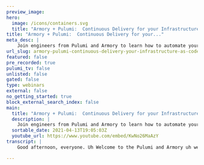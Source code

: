 ```yaml
---
preview_image:
hero:
  image: /icons/containers.svg
  title: "Armory + Pulumi:  Continuous Delivery for your Infrastructure as Code"
title: "Armory + Pulumi:  Continuous Delivery for your..."
meta_desc: |
    Join engineers from Pulumi and Armory to learn how to automate your cloud infrastructure deployments as part of your CI/CD process.
url_slug: armory-pulumi-continuous-delivery-your-infrastructure-as-code
featured: false
pre_recorded: true
pulumi_tv: false
unlisted: false
gated: false
type: webinars
external: false
no_getting_started: true
block_external_search_index: false
main:
  title: "Armory + Pulumi:  Continuous Delivery for your Infrastructure as Code"
  description: |
    Join engineers from Pulumi and Armory to learn how to automate your cloud infrastructure deployments as part of your CI/CD process.  Learn more about Pulumi at https://www.pulumi.com
  sortable_date: 2021-04-13T19:05:03Z
  youtube_url: https://www.youtube.com/embed/KwNo26MaAzY
transcript: |
    Good afternoon, everyone. Uh Welcome to the Pulumi and Armory uh webinar. Uh We're gonna get started in a few minutes here. Uh We're just gonna take a few, few moments for uh everyone else uh who registered to join uh in, in the meantime, we, we have a few poll questions. We, we'd like to ask you and, and get your uh answers from the space. All right. So we have both some uh some new users as well as uh people who have been using plume for a while. That's, that's great. Great to see. Um All right, I think we have a, another poll question for everyone and this one is, what's your favorite Pulumi superpower? OK. All right. So it looks like uh within the audience. Seems like there, there's pretty solid usage across the board if uh various pluming capabilities. Um So let me have a few, few other questions here. I'll, I'll pull up one last one and then we'll get started. All right. So how much experience do you have using Spinnaker? Are folks here new to Spinnaker or uh is, is this something you've been using for a while? We would love your feedback. All right. So it, it looks like there's a, a good number of you are, are ready to have your minds blown about how awesome it is to use Spinnaker with Pulumi. Uh And with that, I'm going to turn control over to Daniel and uh let him kick things off everyone and uh I am Dan Peach and software engineer at Armory. Um I've been working in the Spinnaker community um for about four years and super excited to be here to talk about uh Pulumi and Spinnaker and I'm Puneet Loki, I'm a software engineer at Pulumi. Um I work on our platform um And I especially like working on C I CD integrations and um I actually worked on the Spinnaker plug in um for Pulumi um with uh with Daniel Peach at Armory Cool. Um As per mentioned, we're gonna be talking about uh sort of the, the plug in that that per um made for Spinnaker, but just sort of at a high level. Um We're gonna talk about sort of how uh CD tools and infrastructure tools um can work together. Um And how sort of we can take the best concepts and best practices from application delivery um and apply them to infrastructure changes. Um So you can imagine like canary changes to infrastructure rather than rolling out those changes monolithically. Um Another side of this is infrastructure tools can help in the whole CD process. Um things that can be hard to do in a CD tool like setting up um ephemeral Q A and or test environments um are easy. Uh When you bring CD and infrastructure tools together. Um CD tools like Spinnaker usually don't know about say SQS or your S3 bucket but Pulumi does um what is Spinnaker? Uh It's a continuous delivery tool. Uh It was open sourced by Netflix and Google in 2015. Um because it's open source, it has a huge set of integrations usually built by the cloud vendors themselves. Um When it was open sourced, it was like really a tool for deploying uh V MS um to EC2 or a Google compute engine. Um And it's really, it's expanded so much now. So there's um a cloud Foundry provider, an app and pro app engine provider, uh a cober provider and so on um through the the shortest path to understanding Spinnaker. And what sort of separates it from um other CD tools um is to talk about sort of the, the building blocks that it works with. Um Because I think they're, they're really different than other CD tools. Um So that the primitives that Spinnaker works with and that you can compose pipelines with um are things like blue green deployments, um Canary analysis. Um And one click, one click roll back backs. Um And so what's sort of the relationship between Armory and Spinnaker? Um Armory is really enterprise grade spinnaker. So really the the feature support and security, that sort of enterprises need to be successful with Spinnaker. Um We're super excited about our upcoming SASS offering. Um We have a sort of a couple different ways you can get sort of our enterprise use distribution, you can install it yourselves. Um We'll manage it in your environment and um, soon we'll be able to have sort of a fully fledged A S um offering. Um And we also sort of work in open source, we're in it for the long haul. Um We work in our open source to make sure that the project is healthy and cool. Uh I'm gonna turn it over to, to talk about uh Pulumi. Um But also if any, if you guys have any questions, um feel free to, to ask them um at any point and we're happy to answer them. Great, great. All right. Can you still hear me? OK, perfect. All right. So, um so as Dan mentioned, um you know, um I'm here to talk about uh Pulumi. Um Pulumi is a um modern infrastructure as code uh platform. Um I think of it as a platform because it, you know, it, it combines several things. Um you know, the ability to uh write infrastructure using general purpose programming languages. Um And there's a cli that um lets you run those um those apps that you write um as well as there's the uh a offering that allows you to kind of get this 10,000 ft overview of um everything that's going on in your organization as far as infrastructure goes. Um So it's a great place to go see. Um what's going on with your infrastructure. Um get the full traceability of all the changes that have happened um with, with regards to a specific stack or whatnot. Um And I, and if you're unfamiliar with the terms, don't worry about it. Um, you know, when you check out uh Pulumi dot com slash start, um you know, we'll explain all of those concepts to you. Um But um briefly, as the here mentions, there's um there's, there's a few things that that's, that makes Pulumi really special. Um You know, one because we're dealing with general purpose programming languages, um That means that you can also do things like, you know, normal code reviews and um you can write tests for it. Um You can integrate it as part of your continuous delivery workflow, which is what we're here to talk about today. Uh But, but really, you know, anything that you can do today with your application code, the code that runs during run time, um You know, we're, we're trying to change the thinking of developers um and ops teams to also treat your infrastructure the same way, right? Um You know, if you're continuously testing your infrastructure and you're continuously um deploying or updating your infrastructure, uh why not doing, do it through um a pipeline and automate all of that, um especially allowing your DEV teams to also be able to move in a, in an agile way and, and um be able to quickly offload um things rather than having to go back and refresh their memory on um how a certain infrastructure was implemented and, and whatnot. Um It's really easy to pick up and start. Um And, and so it really helps eliminate those silos um that exist between the various ops teams. Um and the um developer teams um that, that work on the application itself. Um So, uh you know, II I mentioned that Pulumi supports um some popular general purpose programming languages. There's um the one of the examples that we like using that, that we think resonates with uh most of our audience is, is being able to create an S3 bucket with aws. Um As Dan mentioned, um You know, Pulumi is able to let you create infrastructure across various cloud providers which, which we'll see um in a couple of slides later. Uh But, but basically, um you know, when, when it comes to creating a resource um in a specific language, uh we, we're not trying to reinvent how you go about creating those resources. Um We're, we're basically whatever knowledge that you have working with a specific programming language or just even any general purpose programming language, really. Um It's easy to pick up one of these languages and, and start creating your infrastructure in that in that programming language. So for example, if you're used to writing and um apps and um using the node Js run time, uh then you're probably using EXPRESS and you're, you're using the whole node ecosystem and, and pulling in a bunch of N PM modules and such the experience of writing infrastructure um using Pulumi and no jazz would also be the same, you know, you're basically going to be able to use the same N PM modules. Um Any libraries that you uh that you have been used to using, you can still use that uh you can still um make calls out to other tools um as part of your infrastructure if you need to, you know, fork out to another process that needs to do something. Uh Basically, you can do all of that. Um So really, we're, we're, we're, we're opening up the gates to what you can do with the programming language um for the infrastructure space as well. Um And, and I mentioned about deploying continuously and, and um being able to use the existing workflows that you have for your application. Um also for infrastructure. So, you know, we, we've seen uh users use any of these V CS to uh several C I CD systems. In fact, we actually have guides covering how to use Pulumi and all of these C I CD systems today. We also support writing infrastructure in any of these uh major cloud providers. Uh But that's not all. Um, we actually support, um, over, I think a few dozen, probably 40 plus providers, which we'll, we'll take a look at that momentarily. Uh, but he, you know, today we're, we're gonna talk specifically about Spinnaker and, and I'll show you how to install the plug in, uh, the Pulumi plug-in for Spinnaker, uh, with just two simple commands and how you can get started using, uh Pulumi and Spinnaker. Um, And um as I mentioned before, you know, there's, there's over 40 plus infrastructure providers really, you know, we, you, you know, just, just looking at all the logos here. You can, you, you know, some of you are out there probably wondering, oh, you know, I could, I could automate pretty much my entire infrastructure stack using, using programming languages. Um And you won't be wrong, you know, we've, we've seen teams go from, you know, nothing to completely uh reinventing their infrastructure um with, with just programming language and, and just, you know, really do it very quickly because you know, where you're basically going to reuse um your existing knowledge of how these providers work or, or how you, you've been working with them. Um And that's not to say, you know, the, the development environment also. Um pretty much just like how you're used to writing your application code using any of the um ID ES that you may be used to using, you can use those same ID ES, you get the same strong typing support, uh with many of the programming languages that we support and, um, and as well as, you know, just being able to integrate that into your local development, um, you know, loop itself. Um And, you know, and like I said, we, we definitely support the top, uh or like the big cloud providers, but there's so many other cloud providers out there, um, including, you know, digital lotion and uh cloud and, and whatnot, uh that we, we support as well. Um So really you should go out, go and take a look at all of the cloud providers that we support. Um and then, um, you know, get started automating them um today. So, um, so I wanted to show a quick demo um of how to install the plug in itself. Um And, and we actually have the plug-in in a repository. Um, today, it's open source. Um We've, uh we've been working with um Armory and, and I basically have been working with Daniel Peach, um, you know, on this plug in itself and using the new uh plug-in framework that um that that's being developed for uh for spinnaker. Um So if you haven't checked that out, you should definitely check it out. Um But basically, um there's just two simple commands, you know, one is you add the repository um that the plug-in is going to uh be sourced from. And the other one is to actually install the plug in itself. Now, I'm not gonna go run these commands because I've already uh gone ahead and done that. Um But I just wanted to show you what these commands look like um in a terminal. Um You know, basically I'm, I'm adding my Pulumi repository uh that contains the path to the uh repository JSON file that's like a metadata. And the second one is actually adding a specific version of the plug in itself. So if I take a look at my hai your config um you can see that the repository gets added. Um As you can see, I have my own repository here. Um And that's because you can, you can have other repositories in your uh spinnaker or your how, how your configuration. So you could imagine, you know, pulling plugins from different repositories because you would like to use some custom stages that are provided by different uh plug-in authors and such. So you can totally do that. Um It's kind of like um you know, similar to some of the um uh plug in and experience of other C I CD services where you can add whatever community author plugins to uh to enrich your experience of using the C IC service. Um And you can see under the Spinnaker extensibility um the plug in that, that I was adding um using that second command. Um So that's pretty simple, just two commands to get started. Um And um so I also wanted to show how to use the plug in itself in uh in Spinnaker. Uh it's pretty simple. I have a very basic pipeline here. I won't go through too much of the pipeline because um you know Daniel is gonna do the deep dive about uh doing the continuous delivery using the plug-in um and showing awesome pipeline there. Uh But when, when we designed the pipeline, we wanted to keep in mind that um you know, people users would, would want to use their own, uh may want to use their own Docker container uh that has some specific ways to pull cloud credentials and whatnot. Um You can definitely do that. Um If you, if you don't know if you want to do that, um you can leave the default. Um which, which I think is um Pulumi Pulumi latest, which, which gives you all the tools that you need um in an environment to be able to run the um Pulumi App itself. Um And we expose some other things such as, you know, which command you would like to run. What are the arguments that you want to pass to that um command? Um And this is this basically maps directly with the commands that the Pulumi Cli itself exposes. Um And, and there's this curious thing here actually, the, these two things. Uh but first, the back in URL itself is the um default managed service back end that we provide. Um And this is our SAS platform um that you can use to manage your, your stacks and you can control our back for all of your stacks. So if you have a team, um and you only would like to give access to specific uh members of your team access to the production stack. Uh Then, you know, you basically uh that's the place where you can do this. Um But of course, there's also the option to self host Pulumi. So if your organization is interested in self hosting, Pulumi, then this is where you would change the um URL that the cli will talk to you to keep track of the infrastructure state. That's one of the really beneficial things about um using something like Pulumi. Um you, you get uh infrastructure state tracking out of the box. Um So really, you can, you know, when you start today, uh when you go sign up for an account, you start today if you're not using it already, uh you, you know, you by default, you're getting that. Um you know, basically we track what's what you uh what infrastructure you've already deployed. And then when you make changes, we tell you that. Um hey, you're changing your, uh you know, resource XYZ and we have to delete it because you change property, you know, def or whatever. And so we show you this really rich diff uh right in the cli um and as well as you know, because we're using the Pulumi plug in. You can see the console log output here also. Um Then the last thing is the secret. So your Plume app may uh will need access to the credentials to your cloud provider. So you can actually go out and create those resources. And so the uh secrets uh name is, is a KTIS resource secret uh or secret resource, sorry uh that contains environment variables that your plumbing app uh needs access to. So, in a setting in a multi team setting, you can think of Spinnaker admins, basically creating these re secret resources for you and, and only giving access to a specific secret uh to a team and that therefore, you know, only that team can use the environment variables and, and hence um the credentials to uh to a specific cloud provider itself. Uh So, um that's um you know, that's pretty much um a, you know, all what, what the, what the plug-in does, you know, it's really powerful like it, it exposes um all of these functionalities of, of what you would be able to do on your local machine with the cli. Um And, and really allows you to customize this in, in a way that your team needs to. Um And, and like I said, you know, if your organization is uh interested in creating um its own um docker container image or uh an image that, that are pre bakes uh a way to pull cloud credentials or package some other tools, you can absolutely do that. As long as your spinnaker cluster can pull that image down. Um You know, you can specify that image here and run your plume apps within that image itself. Um So that's a really nice option for uh for some advanced use cases as well. Um But uh with that, I will actually pass it over to um DAN to take us through some. Oh yeah, sure. Just a question for you. So if I if we sort of know more about installing and configuring the plug in, um where's a good place to look? Is there documentation uh about the installing the plug in itself? Yeah, or, or sorry, I thought there was a site under Pulumi dot com that gave you sort of the configuration options and, and no, that's a great question. Um Yeah, so there, there is um we actually have a, a whole section about continuous delivery tools. Um And this is, this is a, this is a section that I actually referenced in uh one of the slides. Uh And there you go, there's the Spinnaker guide um then walks through all the Spinnaker concepts. Um Of course, it doesn't do a deep dive into Spinnaker concepts. Uh but it touches on a few of them and as well as um some Pulumi concepts as well to get you started really quickly. Um But um yeah, you should definitely check, check out this guide um on, on the various options that the plug-in provides. Um But yeah, you, you can, um the, you know, the installation method is pretty simple but to know what customization options you have. Um The guide is a really good place to start. Um That actually reminds me, um, you know, um I was actually looking for the Spinnaker examples for plug-in and if I'm not wrong there's a plug-in repository. Yeah. Um Do you wanna talk about this one? Um Yeah, I can talk about it briefly. Um Just if anyone's curious, um I know a lot of people are new to Spinnaker on this call. But um I work at Armory on a team that's just generally uh um interested in making Spinnaker more ostensible. Um And that includes sort of this, this plug in framework that, that um used to make his plug in. Um And this sort of uh actually organization Spinnaker plug-in examples um is a bunch of really templates and examples um for how you could get started building a, a plug-in for Spinnaker. Um And there's really, there's a ton of reasons why you might want to extend Spinnaker. But um if your sort of organization has, I don't know, an internal service that, you know, the open source community really wouldn't be able to use. Um But you want Spinnaker to talk to that service. Um That's a really great, great way. Uh A, a plug-in is a really great way to enable that kind of functionality. Um And then the other side of that is if, if um you're a tool like Pulumi, um of course, uh and you want to integrate with Spinnaker. Um But uh wanna have sort of a fast development cycle um and not sort of have to deal with, with committing to the, the big open source community. A plug in is a great way to go. Um What? Yeah, that's awesome. I, I remember going through these examples um quite a bit um when I was trying to learn and understand the concepts of spinnaker uh especially like the plug-in creators guide. Um although it touched on some things and I was able to kind of quickly understand, you know, the gist of how to write a plug-in. The examples really helped me out. Um So I was really thankful for, for having the examples there. All right. Um I will give the presenter rights back to Daniel so we can go through the um deep dive of the um the demo that, that we've got for you today. What? Um Yeah. So uh we're gonna actually show sort of the, the plug in that Bernie wrote in action um at a super high level. Uh We're gonna make a code change, uh deploy it to an ephemeral Q A environment with Pulumi uh with the Pulumi plug in. Um We're gonna Q A it uh If we like it, we're gonna deploy it to broad. Um If we don't, we're not going to deploy fraud. Um And once we're done, in either case, either sort of branch of the pipeline, we're gonna tear down the Q A environment. So we don't waste resources and cool. So, um so I set up a, a really simple uh github repo um to sort of get this working. Um And the, the repo has two components, um infrastructure directory and a source directory and the infrastructure directory is your PLU app. So you'll recognize this. Um And it's pretty simple. Um We're going to be deploying our Q A environment is gonna be, um, but of course, it could be, you know, whatever provider uh you want that plume supports. Um And we're just gonna be applying a few things. So a name space, uh a load balancer and a deployment. Um And the name space is gonna be parameterized by the bloomy stack, um which will be able to pass in from Segar. Um What? Um And then on the other side of this, we have a really simple spring boot application. I just took a starter app. Um And the change that, that I've made, we're gonna sort of skip ahead, fast forward to the demo. But, um, instead of saying greetings from spring boot, we're gonna see in our Q A environment that it says hello Pulumi. Um And then the, the sort of last thing that that's going on in this github rebo is that um when I uh sort of commit a change and then push a tag to this rebo, we start off uh a github actions workflow um that uh builds the application um and uh builds a Docker image and pushes it to AAA Docker image registry. And so at that point, that's where it sort of spinnaker um pops in. Um So right here, we've, we, this is sort of the pipeline that we're interested that we're talking about. Um And I already sort of committed that change, uh pushed up a tag and uh the KUB action ran and, and created a Docker image um earlier today about 45 minutes ago. Um And so it's waiting here for a manual judgment. Um And of course, you can think about this as a stand in for like uh much more sophisticated testing here. So you could have integration testing um uh canary analysis, um Some of these stages that, that come out of the box for Spinnaker. Um So before we click, yes here and we'll talk about what's going on here. Uh I'm just gonna walk through the pipeline configuration, what's going on. Um So, uh for those that aren't familiar Spinnaker has this concept of, of triggers. So triggers, trigger pipelines. Um And uh there's a lot of sort of different things that can trigger pipelines. Uh And one of them is, is uh Spinnaker can sort of listen to your Docker image registry and um trigger a pipeline when it sees that there's a new image available. Um So, in this case, uh our guard action pushed off, uh pushed up a new image uh to this uh repo um And we kicked off the pipeline. Um So here this stage is, is using the, the Pulumi plug in um that talked about. Um And so a couple of interesting things to say here, one, we were passing the stack as Q A. Um Another piece is that Spinnaker has sort of this um template language or parameter language. Um And we can say uh we want to pass the, the tag that came in from the Docker image um uh two Pulumi here. Um That's how it's resolved. Um Next, um We're sort of uh asking uh kubernetes to tell us what did, what did Pulumi deploy in the previous stage. Um And we're hoping to make this, this experience a little bit smoother um in future iterations of the, the plug in. Um But basically, we need this stage in order to get this, this follow on stage um which gives you the nice sort of drop down that we'll, we'll talk about later on. Um But we're gonna be able to click a button and it's gonna pop open. Um The, the actual controller endpoint that we saw earlier that should say, as I mentioned. Um So here's that template language again and it's just saying um from sort of the resolved, deploy and point stage. Um What's the IP that you resolved? Um Cool. And so, uh in this manual judgment, you can either click pass or fail and we can affect the behavior of downstream stages accordingly. Um So in either case, whether it's a pass or a fail, we're gonna tear down the Q A environment and this is actually sort of just kicking off another uh pipeline. Um And we can look at that in a second but it's just, it's really just gonna be running the ploy stage. A plumy destroyed. Um The other side is if we said pants, then uh Spinnaker has a notion of like flow control. Um And you can say uh based on that expression language, um what happened in an upstream stage uh If it was a pass, if we mark it as a pass, then we're gonna run this stage. So, uh if we mark pass, we're actually gonna deploy the product. Um And again, this is kicking off sort of another pipeline, we call a child pipeline. Um And we're passing again this parameter, the, the doer image that we um triggered the pipeline with to the child pipeline. Um Cool. So I think these two stages are, are really very simple. They're just um uh one is, is running gloomy destroy, this is the tear down Q A pipeline. Um And this one is the deploy to Prod pipeline. Um And again, pretty pretty simple. It's, it's just pulling me up, but the environment is different. Cool. So um we've executed sort of the, the deploy to Q A. Uh we resolved the end point and now we're gonna actually check that this is working as expected. Um And great. It is says hello. Um Cool. So now we get to say yes, it passed. Um and a moment. Yeah, great. So the two sort of downstream stages which are actually child pipelines kick off. And so this one is gonna be tearing down the Q A environment and pretty soon uh this sort of Q A, the, the end point that we resolved is gonna be gone. Um And the other one is deployed to our broad environment. Um Great. Um I'm going to hand things back over to um so we can finish this off. Great. Um So before we talk about the testing strategies itself, if I actually have a question, um you mentioned the Docker registry, um is there a way to plug into other image registries? Uh And like what other types of uh triggers could, could one use? For example, if I um if I want, if I have ac I job and I just wanted to kick off a build or a pipeline and spinnaker, could I do that somehow? Yeah. So we have like there's like first class support for like a bunch of different C I tools. So like Travis or Jenkins, uh Jenkins is um really one of the oldest and primary ones um and sort of uh those triggers. So you can say, like on the completion of this Jenkin job kick off this pipeline, and um you can sort of pass references to like the artifacts that you want to deploy um between Jenkins and, and Spinnaker. Um But something that's happened in the past couple of years is, is um this triggering has become more generalized. Um And so, uh if you just want to send a web hook with sort of references to what you want to deploy or um we have support for like SQX or Google pubs sub. Um And so uh you can really sort of build the triggering flow that you want um based on sort of these approvals or web, web books and so on. That's cool. I, I didn't realize that uh there was pub sub um triggers also. That's, I could, I could imagine um creating that um pub sub infrastructure itself with Pulumi um and setting that up for use with your Spinnaker pipeline. Um That that'd be a, that'd be a cool thing to do. Um Awesome. So, um um I, I wanted to uh talk about um testing strategies. I, I, you know, I, I don't think I can cover all of the amazing things that you can do with uh with, with the various strategies that Pulumi has to offer with infrastructure testing. Um I definitely urge you to um check out the testing guides for examples on each of these strategies and, you know, and just kind of give you a starting point for how you can use this um uh or any of these strategies to, to test your own infrastructure. Um So because it's a, because polo allows you to use uh programming language, you, you might be wondering, you know, could I then test it just like my application code? And um and yes, you can, you know, and there's, there's also some nuances about infrastructure itself, right? We, we, we're creating infrastructure resources, um you know, physical or like, you know, actual cloud resources that, that do a thing. And so in, in, in the simplest case, we have unit tests where you can mock those resources and then you can do some really basic testing. So if you were, for example, using the um typescript or javascript language, you can use Moca tests. Uh you can write a test using Moca test, uh uh Moca test framework and uh run really quick unit tests uh for simpler things. And if you want to do some more advanced things such as, you know, enforcing policies and such, which um which I touched on very lightly before. Um but it's a really powerful tool, especially for um organizations, but, you know, not just organization but you know, any other team that wants to enforce security policies and such, you can definitely do that with, with the policy test. But one really um simple example that I that I like to use is uh you know, just the, the requirement to tag resources for cloud, it becomes really um um a, a thing that pretty much every team wants to do. Um Once you've started using um cloud services and, and you've, you've grown a little bit and you start to add more cloud resources, you, you know, there's usually a desire to tag those resources. So for a for cost control, um but also for B to see why certain resources are being created and, and you know, just so that you don't have zombie resources out there um that, that are just churning and um you know, and contributing to that cost control um thing that I mentioned. Uh And so you could imagine writing a policy test that uh that ensures that your teams are uh when you, when they are creating infrastructure resources that these tests will run at the organization level and check if those resources have a tag and if not, then, you know, you can either set that to fail the deployment or you can warn them. Um And so it gives you the ability to kind of turn the knobs based on what your organization policy is. Um And, and lastly, the integration test itself, it's a really good way for you to automate the whole end to end of setting up your infrastructure. Um And then, and then just validating that your infrastructure runs and uh maybe run some smoke tests as part of that and then tear it down. Um So that's completely possible as well. And, and of course, you know, again, uh just using programming language to, to do that as well. Um And, you know, I, I definitely urge you to check out the uh testing guide and, and look at the examples and, you know, write tests for your infrastructure. Um It's really very easy to get started. Um But with that, um you know, that's pretty much what we had to uh discuss today and, and show you a couple of demos about the plug-in and um a sample continuous delivery pipeline. Um but um some helpful links for you to get started. Um and uh specifically for Pulumi, uh we, we do have some really nice tutorials uh on our get started page. Uh It, it introduces you to a lot of new concepts. Um But in a, in a very uh simple way and so you can get started um with pulling me fairly quickly actually. Uh so understand concepts like stacks and um projects and whatnot. Um But um other than that, um Dan, I don't, I don't know if you uh have anything to add about um a good way to get started about uh Spinnaker itself. Um Yeah, there's great docs on Armor, the link there. There's also sort of the general open source website. Uh both places are, are a good place to look. Great. Um I actually remember just now, um I know when I was trying to set up Spinnaker, um I, you know, I, I definitely was trying to go through the setup guide and I, you know, I found that, you know, there's a lot of steps to do um to get it set up, right? Uh The one thing that really helped me out um personally was the Minnaar tool uh that you guys have uh put together um which, which was super easy to get started with. Uh And I had a local cluster up and running in like 15 minutes or so. Um And then from there on, it was super easy to just quickly test the plug in um when I was developing the plug in itself. So um if you're looking to get started uh to use Spinnaker and um want to, you know, just take it, take it for a test drive on your local machine. I definitely recommend um checking out Armory um Micar um tool as well. Yeah, I appreciate that call out. Um Yeah, Spinnaker is um you know, it's not like Pulumi, which is this really easy cli to get started with. Um Spinnaker is a bunch of micro services um uh and sort of getting that up and running in a single command or set of commands uh is, is not as easy as Pulumi. So Viniar is um a great tool. Um So, yeah, I appreciate that. Um So, um yeah, it does. Um if you have any questions, please feel free to uh submit some questions and, you know, we'll, we'll be happy to answer those. I have a question about the testing and if someone from the, the audience has uh questions they can interrupt at any point. But um how does sort of the policy testing works? Like, how do, how do those policies get like distributed through an organization? Like what form does that take? Yeah. No, that's, that's a great question. Um In fact, um let me see if I can open a um I'll go to the very guide that I've been asking um folks to uh check out. Um So, um so we uh we also refer to the policy test as policy as code. Um But um let's go check out some examples here. So basically, um the way this works is, you know, you author your policy um as code and um and here's a very simple example. Um It's a, it's a policy that is um validating the cluster resources um just reading this on the fly. But, but you can see that it's pretty simple, you know, you, it's, it's kind of follows the pattern of a um of a unit test where the unit test is uh validating um a specific uh artifact. Um And in this case, this validate stack um callback is past the um the resources that are being constructed. And so, um you, you can basically evaluate certain properties about the resource based on the value of the properties. And you can, you can either report um an error uh and, and control basically the uh violation level um with the sort of enforcement that you want to put on that policy. Um But, you know, this is a very quick example of, of, you know, what a policy itself looks like. So, um basically, you, you've got your infrastructure code and then you've got the policies, um and they're uh they're independent of each other um in terms of uh where they live within the uh code base. Um But um, but as far as publishing the policy itself goes, there's a separate command that you would use to publish that policy to your organization. And so the, the policy gets stored as a policy pack as we call it and you can version those and you can control enforcement um of those policy packs uh either for all the stacks within your organization or you can, um, you can enforce them for uh specific stacks and you can do that through the uh Pulumi console. Um And so when you run a, um you, when you run your infrastructure code itself, you can specify which policy pack to run. Um But also when, you know, when you're enforcing it for um all of your stacks, when you run, pull me up um basically that will pick up um the policy pack that it needs to run. Got it. That's really cool. Um So I see a couple of questions here. Uh So, um I, I'm actually not super familiar with the Spinnaker um Canary deployment method. Um But um you know, speaking just from the Pulumi perspective, um you know, I, I would say if, if uh using Pulumi to orchestrate the red green or uh whatever deployment strategy works for your team um is, is easy and manageable for, for your team, then I would say that. Um But I don't know, Dan, if you have something to add about contrasting between, you know, using Spinnaker to do the Canary deployment versus using Pulumi itself. Um Yeah, I, I'm curious what sort of a canary deployment um with Pulumi uh means because I think uh you know, different sort of tools have different notions of, of canary. Um You know, there was a tool is do which many people are familiar with, which uh you know, uh said had canary support. And really what I was talking about was like the ability to sort of uh do like traffic management at a very low level um between multiple versions. Um And for Spinnaker that uh the integration is really saying like um uh Spinnaker is integrated with a bunch of sort of um uh metrics providers. So, uh data dog from et cetera, et cetera, et cetera. Um And if you give sort of spinnaker uh or actually sort of Spinnaker's uh Canary analysis service is called, um And the idea is that you give uh Kayenta uh uh two labels, one is like you're the old sort of deployment and one is the new and a time range. And uh sort of asks those metrics providers for the metrics over that time range and does like a statistical analysis um of the metrics across that range and comes to like a yes or no judgment. Um So that for Spinnaker is what we mean by Canary analysis. Um And so uh I'm curious sir, if it says both Pollo and Spinnaker have the building of canaries and what does a Canary look like in the pooing world? Yeah. And the polo world, I, I think de depending on uh what set sort of resources you're deploying, um you the managing the, the switch between the traffic um can um like you will have to employ an explicit strategy to, to code that um rather than having a higher level tool that can manage that um such as in the case of um Spinnaker. Um So I, I know that we've, we've done some work on uh an operator for Kuti specifically um which, which would allow you to do such a deployment strategy. Um And I don't know, um I know Mike has been um Mike is on um as well, so I, I don't know if uh Mike you, you have something to add here as far as like the uh operator goes and how you could use um Pulumi as part of um as part of that to do a, a blue green type of deployment. Yeah, that's a great question. So uh to, to take a step back for a second, the way Pulumi works in general with resources uh is in a, in a crate before it deletes approach. So by definition, all resources in Pulumi uh and their dependency graph um are blue green um out of definition. Now to, to Benes point, things get a little bit more, more tricky once you start involving service traffic and making sure you even, you don't have dropped packets. So that, that comes down to making sure that um you're gonna do a little bit more uh orchestration depending on, on the platform you're using. So uh is a good choice where blue green deployments are, are naturally supported. Um If you're using stateless services that are funded by a service um selecting on labels that can be facilitated in a series of steps with gloomy. Um But generally speaking, when it comes to, to the true service, uh um blue green, it's always gonna be a little bit dependent on, on how it is. You're rolling it out and, and the platform that you're, you're working with. But again, by definition, the way we, we create and uh replace resources when say there's specs change like if you have an S3 bucket and it's, it's a public setting by default. If on the next run, you want to make it a private bucket, we will create that private bucket first. Make sure it's, it's uh responsive. It's, it's up and only until we know we have complete success, then will we tear down the previous S3 bucket? That was private? Yeah. And um, speaking of specific platforms that, you know, um Azure has some um services to um that, that have that capability sort of built in um app service is one popular one that supports deployment slots. Um So you deploy to the ideas that you deploy to a staging slot. Uh And then you have your live site running in the production slot and then they have this feature that allows you to swap the slots. Um And you can also, and I, I don't remember if they have a way to direct traffic to both slots and um and then do a, an intelligent swap. Um But again, like as, as Mike, um Mike has also pointed out, you know, it's really dependent on what type of platform that you're trying to deploy to. Um and and what you'll need to work with. So um that can get a little bit tricky with uh um the cool um I don't think we have any other questions for today. Um So I guess um we can end the webinar for today. Um But Uh Dan, it was really great um talking to you about this and um you know, showing off the plug in and um and going through the pipeline as well. So, um yeah, it's been great. All right. Uh And thanks much for participating and helping with all the questions and uh thanks everyone for joining. Um We'll uh we'll hope to catch you on the next one. Great, everyone. See.

---
```

